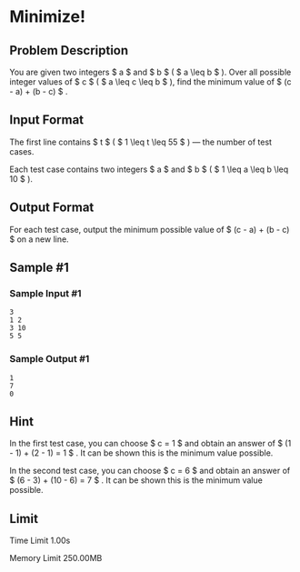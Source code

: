 # Minimize!

## Problem Description

You are given two integers $ a $ and $ b $ ( $ a \leq b $ ). Over all possible integer values of $ c $ ( $ a \leq c \leq b $ ), find the minimum value of $ (c - a) + (b - c) $ .

## Input Format

The first line contains $ t $ ( $ 1 \leq t \leq 55 $ ) — the number of test cases.

Each test case contains two integers $ a $ and $ b $ ( $ 1 \leq a \leq b \leq 10 $ ).

## Output Format

For each test case, output the minimum possible value of $ (c - a) + (b - c) $ on a new line.

## Sample #1

### Sample Input #1

```
3
1 2
3 10
5 5
```

### Sample Output #1

```
1
7
0
```

## Hint

In the first test case, you can choose $ c = 1 $ and obtain an answer of $ (1 - 1) + (2 - 1) = 1 $ . It can be shown this is the minimum value possible.

In the second test case, you can choose $ c = 6 $ and obtain an answer of $ (6 - 3) + (10 - 6) = 7 $ . It can be shown this is the minimum value possible.

## Limit



Time Limit
1.00s

Memory Limit
250.00MB
